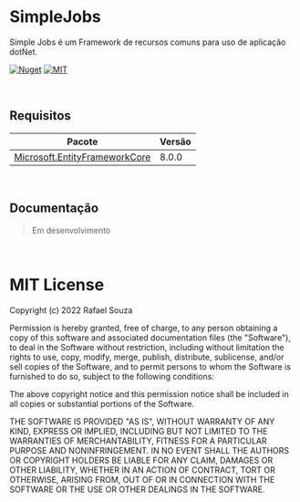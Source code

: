# SimpleJobs

Simple Jobs é um Framework de recursos comuns para uso de aplicação dotNet.

[![Nuget](https://badgen.net/nuget/v/SimpleJobs)](https://www.nuget.org/packages/SimpleJobs/)
[![MIT](https://badgen.net/badge/license/MIT/blue)](https://github.com/rafa-s09/SimpleJobs/blob/main/LICENSE)

<br/>

## Requisitos

Pacote | Versão
--- | ---
[Microsoft.EntityFrameworkCore](https://www.nuget.org/packages/Microsoft.EntityFrameworkCore) | 8.0.0


<br/>

## Documentação

> Em desenvolvimento

<br/>

# MIT License

Copyright (c) 2022 Rafael Souza

Permission is hereby granted, free of charge, to any person obtaining a copy
of this software and associated documentation files (the "Software"), to deal
in the Software without restriction, including without limitation the rights
to use, copy, modify, merge, publish, distribute, sublicense, and/or sell
copies of the Software, and to permit persons to whom the Software is
furnished to do so, subject to the following conditions:

The above copyright notice and this permission notice shall be included in all
copies or substantial portions of the Software.

THE SOFTWARE IS PROVIDED "AS IS", WITHOUT WARRANTY OF ANY KIND, EXPRESS OR
IMPLIED, INCLUDING BUT NOT LIMITED TO THE WARRANTIES OF MERCHANTABILITY,
FITNESS FOR A PARTICULAR PURPOSE AND NONINFRINGEMENT. IN NO EVENT SHALL THE
AUTHORS OR COPYRIGHT HOLDERS BE LIABLE FOR ANY CLAIM, DAMAGES OR OTHER
LIABILITY, WHETHER IN AN ACTION OF CONTRACT, TORT OR OTHERWISE, ARISING FROM,
OUT OF OR IN CONNECTION WITH THE SOFTWARE OR THE USE OR OTHER DEALINGS IN THE
SOFTWARE.